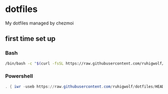 # dotfiles

My dotfiles managed by chezmoi

## first time set up

### Bash
```sh
/bin/bash -c "$(curl -fsSL https://raw.githubusercontent.com/ruhigwolf/dotfiles/HEAD/install.sh)"
```

### Powershell
```ps1
. { iwr -useb https://raw.githubusercontent.com/ruhigwolf/dotfiles/HEAD/install.ps1 } | iex
```
